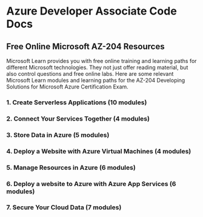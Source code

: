 # Azure Developer Associate Code Docs

## Free Online Microsoft AZ-204 Resources

Microsoft Learn provides you with free online training and learning paths for different Microsoft technologies. They not just offer reading material, but also control questions and free online labs. Here are some relevant Microsoft Learn modules and learning paths for the AZ-204 Developing Solutions for Microsoft Azure Certification Exam.

### 1. Create Serverless Applications (10 modules)

### 2. Connect Your Services Together (4 modules)

### 3. Store Data in Azure (5 modules)

### 4. Deploy a Website with Azure Virtual Machines (4 modules)

### 5. Manage Resources in Azure (6 modules)

### 6. Deploy a website to Azure with Azure App Services (6 modules)

### 7. Secure Your Cloud Data (7 modules)
